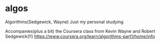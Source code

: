 # algos
Algorithms(Sedgewick, Wayne)
Just my personal studying

Accompanies(plus a bit) the Coursera class from Kevin Wayne and Robert Sedgewick(!!)
https://www.coursera.org/learn/algorithms-part1/home/info
